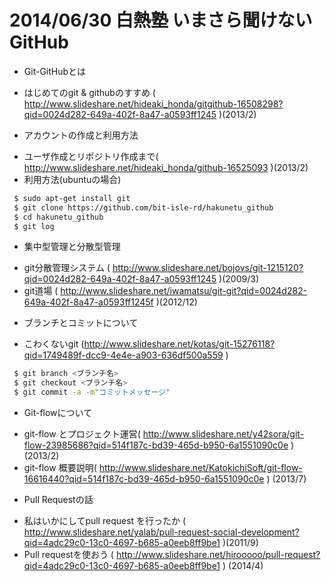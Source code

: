 2014/06/30 白熱塾 いまさら聞けないGitHub
===============

* Git-GitHubとは
 - はじめてのgit & githubのすすめ ( http://www.slideshare.net/hideaki_honda/gitgithub-16508298?qid=0024d282-649a-402f-8a47-a0593ff1245 )(2013/2)

* アカウントの作成と利用方法
 - ユーザ作成とリポジトリ作成まで( http://www.slideshare.net/hideaki_honda/github-16525093 )(2013/2)
 - 利用方法(ubuntuの場合)
```bash
 $ sudo apt-get install git
 $ git clone https://github.com/bit-isle-rd/hakunetu_github
 $ cd hakunetu_github
 $ git log
```

* 集中型管理と分散型管理
 - git分散管理システム ( http://www.slideshare.net/bojovs/git-1215120?qid=0024d282-649a-402f-8a47-a0593ff1245 )(2009/3)
 - git道場 ( http://www.slideshare.net/iwamatsu/git-git?qid=0024d282-649a-402f-8a47-a0593ff1245f )(2012/12)


* ブランチとコミットについて
 - こわくないgit (http://www.slideshare.net/kotas/git-15276118?qid=1749489f-dcc9-4e4e-a903-636df500a559 )
```bash
 $ git branch <ブランチ名>
 $ git checkout <ブランチ名>  
 $ git commit -a -m"コミットメッセージ"
```

* Git-flowについて
 - git-flow とプロジェクト運営( http://www.slideshare.net/y42sora/git-flow-23985686?qid=514f187c-bd39-465d-b950-6a1551090c0e )(2013/2)
 - git-flow 概要説明( http://www.slideshare.net/KatokichiSoft/git-flow-16616440?qid=514f187c-bd39-465d-b950-6a1551090c0e ) (2013/7)

* Pull Requestの話
 - 私はいかにしてpull request を行ったか ( http://www.slideshare.net/yalab/pull-request-social-development?qid=4adc29c0-13c0-4697-b685-a0eeb8ff9be1 )(2011/9)
 - Pull requestを使おう ( http://www.slideshare.net/hirooooo/pull-request?qid=4adc29c0-13c0-4697-b685-a0eeb8ff9be1 ) (2014/4)



